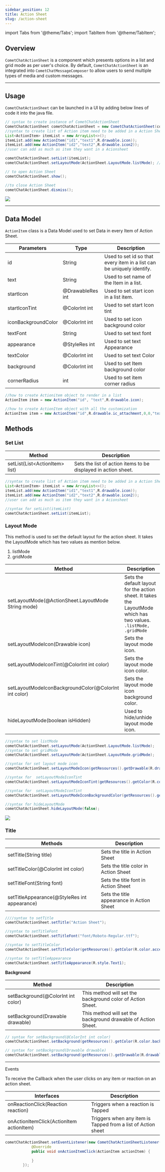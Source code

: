 ```yaml
---
sidebar_position: 12
title: Action Sheet
slug: /action-sheet
---
```


import Tabs from '@theme/Tabs';
import TabItem from '@theme/TabItem';

## Overview

`CometChatActionSheet` is a component which presents options in a list and grid mode as per user's choice. By default, `CometChatActionSheet` is an integrated into `CometChatMessageComposer` to allow users to send multiple types of media and custom messages.

---

## Usage

`CometChatActionSheet` can be launched in a UI by adding below lines of code it into the java file.

<Tabs>
<TabItem value="java" label="Java">

```java
// syntax to create instance of CometChatActionSheet
CometChatActionSheet cometChatActionSheet = new CometChatActionSheet(context);
//syntax to create list of Action item need to be added in a Action Sheet
List<ActionItem> itemList = new ArrayList<>();
itemList.add(new ActionItem("id1","text1",R.drawable.icon));
itemList.add(new ActionItem("id2","text2",R.drawable.icon2));
//user can add as much as item they want in a Acionsheet

cometChatActionSheet.setList(itemList);
cometChatActionSheet.setLayoutMode(ActionSheet.LayoutMode.listMode); // it can be also set to grid mode

// to open Action Sheet
cometChatActionSheet.show();

//to close Action Sheet
cometChatActionSheet.dismiss();
```

</TabItem>
</Tabs>


![](./assets/b3p3eeft6cnnkubehgrvbhtx8hkmwzobx2e26575beuzja492hoo2xkw8cgu00ac.png)

---

## Data Model

`ActionItem` class is a Data Model used to set Data in every Item of Action Sheet.

| Parameters          | Type             | Description                                                           |
| ------------------- | ---------------- | --------------------------------------------------------------------- |
| id                  | String           | Used to set id so that every item in a list can be uniquely identify. |
| text                | String           | Used to set name of the Item in a list.                               |
| startIcon           | @DrawableRes int | Used to set start icon in a list item.                                |
| startIconTint       | @ColorInt int    | Used to set start Icon tint                                           |
| iconBackgroundColor | @ColorInt int    | Used to set icon background color                                     |
| textFont            | String           | Used to set text font                                                 |
| appearance          | @StyleRes int    | Used to set text Appearance                                           |
| textColor           | @ColorInt int    | Used to set text Color                                                |
| background          | @ColorInt int    | Used to set Item background color                                     |
| cornerRadius        | int              | Used to set item corner radius                                        |

<Tabs>
<TabItem value="java" label="Java">

```java
//how to create Actionitem object to render in a list
ActionItem item = new ActionItem("id", "text",R.drawable.icon);

//how to create ActionItem object with all the customization 
ActionItem item = new ActionItem("id",R.drawable.ic_attachment,0,0,"text3",null,0,0,0,0));
```

</TabItem>
</Tabs>


## Methods

### **Set List**

| Method                               | Description                                                    |
| ------------------------------------ | -------------------------------------------------------------- |
| setList(List&lt;ActionItem&gt; list) | Sets the list of action items to be displayed in action sheet. |

<Tabs>
<TabItem value="java" label="Java">

```java
//syntax to create list of Action item need to be added in a Action Sheet
List<ActionItem> itemList = new ArrayList<>();
itemList.add(new ActionItem("id1","text1",R.drawable.icon));
itemList.add(new ActionItem("id2","text2",R.drawable.icon2));
//user can add as much as item they want in a Acionsheet

//syntax for setList(itemList)
cometChatActionSheet.setList(itemList);
```

</TabItem>
</Tabs>

### **Layout Mode**

This method is used to set the default layout for the action sheet. It takes the LayoutMode which has two values as mention below.

1. listMode
2. gridMode

| Method                                                | Description                                                                                                               |
| ----------------------------------------------------- | ------------------------------------------------------------------------------------------------------------------------- |
| setLayoutMode(@ActionSheet.LayoutMode String mode)    | Sets the default layout for the action sheet. It takes the LayoutMode which has two values.<br />`.listMode, .gridMode` |
| setLayoutModeIcon(Drawable icon)                      | Sets the layout mode icon.                                                                                                |
| setLayoutModeIconTint(@ColorInt int color)            | Sets the layout mode icon color.                                                                                          |
| setLayoutModeIconBackgroundColor(@ColorInt int color) | Sets the layout mode icon background color.                                                                               |
| hideLayoutMode(boolean isHidden)                      | Used to hide/unhide layout mode icon.                                                                                     |

<Tabs>
<TabItem value="java" label="Java">

```java
//syntax to set listMode
cometChatActionSheet.setLayoutMode(ActionSheet.LayoutMode.listMode); 
//syntax to set gridMode
cometChatActionSheet.setLayoutMode(ActionSheet.LayoutMode.gridMode);

//syntax for set layout mode icon
cometChatActionSheet.setLayoutModeIcon(getResources().getDrawable(R.drawable.icon));

//syntax for  setLayoutModeIconTint
cometChatActionSheet.setLayoutModeIconTint(getResources().getColor(R.color.accent50));

//syntax for  setLayoutModeIconTint
cometChatActionSheet.setLayoutModeIconBackgroundColor(getResources().getColor(R.color.primary));

//syntax for hideLayoutMode
cometChatActionSheet.hideLayoutMode(false);
```

</TabItem>
</Tabs>

![](./assets/6htpi8eb49tytr6dxfbtm8654wv2r9vdiax1ex8vr6b5ki6d2mgswaym4xfawhf8.png)

### **Title**

| Methods                                      | Description                               |
| -------------------------------------------- | ----------------------------------------- |
| setTitle(String title)                       | Sets the title in Action Sheet            |
| setTitleColor(@ColorInt int color)           | Sets the title color in Action Sheet      |
| setTitleFont(String font)                    | Sets the title font in Action Sheet       |
| setTitleAppearance(@StyleRes int appearance) | Sets the title appearance in Action Sheet |

<Tabs>
<TabItem value="java" label="Java">

```java
////syntax to setTitle
cometChatActionSheet.setTitle("Action Sheet"); 

//syntax to setTitleFont
cometChatActionSheet.setTitleFont("font/Roboto-Regular.ttf");

//syntax to setTitleColor
cometChatActionSheet.setTitleColor(getResources().getColor(R.color.accent50));

//syntax to setTitleAppearance
cometChatActionSheet.setTitleAppearance(R.style.Text1);
```

</TabItem>
</Tabs>

**Background**

| Method                             | Description                                                   |
| ---------------------------------- | ------------------------------------------------------------- |
| setBackground(@ColorInt int color) | This method will set the background color of Action Sheet.    |
| setBackground(Drawable drawable)   | This method will set the background drawable of Action Sheet. |

<Tabs>
<TabItem value="java" label="Java">

```java
// syntax for setBackground(@ColorInt int color)
cometChatActionSheet.setBackground(getResources().getColor(R.color.background));

// syntax for setBackground(Drawable drawable)
cometChatActionSheet.setBackground(getResources().getDrawable(R.drawable.background));
```

</TabItem>
</Tabs>

---

Events

To receive the Callback when the user clicks on any item or reaction on an action sheet.

| Interfaces                               | Description                                                  |
| ---------------------------------------- | ------------------------------------------------------------ |
| onReactionClick(Reaction reaction)       | Triggers when a reaction is Tapped                           |
| onActionItemClick(ActionItem actionItem) | Triggers when any item is Tapped from a list of Action sheet |

<Tabs>
<TabItem value="java" label="Java">

```java
cometChatActionSheet.setEventListener(new CometChatActionSheetListener() {
            @Override
            public void onActionItemClick(ActionItem actionItem) {
                
            }
        });
```

</TabItem>
</Tabs>
